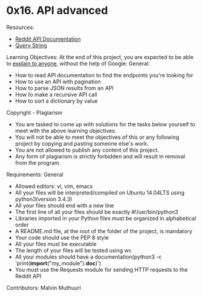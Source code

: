 <h1>0x16. API advanced</h1>

Resources: <br />
- <a href='https://intranet.alxswe.com/rltoken/b-4nD6hwEeNYTwYl5yWNwA'>Reddit API Documentation</a> <br />
- <a href='https://intranet.alxswe.com/rltoken/luFn_zrgmAQ0OAO_PEI9bA'>Query String</a>

Learning Objectives:
At the end of this project, you are expected to be able to <a href='https://intranet.alxswe.com/rltoken/uDfkZ_HQ_YnelvPnhnBOnw'>explain to anyone</a>, without the help of Google:
General:
- How to read API documentation to find the endpoints you're looking for
- How to use an API with pagination
- How to parse JSON results from an API
- How to make a recursive API call
- How to sort a dictionary by value

Copyright - Plagiarism
- You are tasked to come up with solutions for the tasks below yourself to meet with the above learning objectives.
- You will not be able to meet the objectives of this or any following project by copying and pasting someone else's work.
- You are not allowed to publish any content of this project.
- Any form of plagiarism is strictly forbidden and will result in removal from the program.

Requirements:
General
- Allowed editors: vi, vim, emacs
- All your files will be interpreted/compiled on Ubuntu 14.04LTS using python3(version 3.4.3)
- All your files should end with a new line
- The first line of all your files should be exactly #!/usr/bin/python3
- Libraries imported in your Python files must be organized in alphabetical order
- A README.md file, at the root of the folder of the project, is mandatory
- Your code should use the PEP 8 style
- All your files must be executable
- The length of your files will be tested using wc
- All your modules should have a documentation(python3 -c 'print(__import__("my_module").__doc__)')
- You must use the Requests module for sending HTTP requests to the Reddit API

Contributors: Malvin Muthuuri
